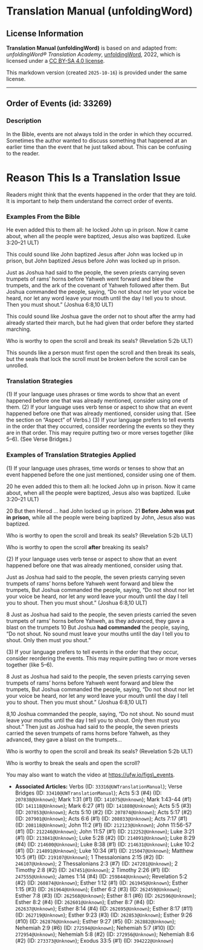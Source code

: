 # Translation Manual (unfoldingWord)

## License Information

**Translation Manual (unfoldingWord)** is based on and adapted from: _unfoldingWord® Translation Academy_, [unfoldingWord](https://unfoldingword.org/utw), 2022, which is licensed under a [CC BY-SA 4.0 license](https://creativecommons.org/licenses/by-sa/4.0/legalcode.en).

This markdown version (created `2025-10-16`) is provided under the same license.



--------------------------------

## Order of Events (id: 33269)

### Description

In the Bible, events are not always told in the order in which they occurred. Sometimes the author wanted to discuss something that happened at an earlier time than the event that he just talked about. This can be confusing to the reader.

Reason This Is a Translation Issue
==================================

Readers might think that the events happened in the order that they are told. It is important to help them understand the correct order of events.

### Examples From the Bible

He even added this to them all: he locked John up in prison. Now it came about, when all the people were baptized, Jesus also was baptized. (Luke 3:20–21 ULT)

This could sound like John baptized Jesus after John was locked up in prison, but John baptized Jesus before John was locked up in prison.

Just as Joshua had said to the people, the seven priests carrying seven trumpets of rams’ horns before Yahweh went forward and blew the trumpets, and the ark of the covenant of Yahweh followed after them. But Joshua commanded the people, saying, “Do not shout nor let your voice be heard, nor let any word leave your mouth until the day I tell you to shout. Then you must shout.” (Joshua 6:8,10 ULT)

This could sound like Joshua gave the order not to shout after the army had already started their march, but he had given that order before they started marching.

Who is worthy to open the scroll and break its seals? (Revelation 5:2b ULT)

This sounds like a person must first open the scroll and then break its seals, but the seals that lock the scroll must be broken before the scroll can be unrolled.

### Translation Strategies

(1\) If your language uses phrases or time words to show that an event happened before one that was already mentioned, consider using one of them. (2\) If your language uses verb tense or aspect to show that an event happened before one that was already mentioned, consider using that. (See the section on “Aspect” of Verbs.) (3\) If your language prefers to tell events in the order that they occurred, consider reordering the events so they they are in that order. This may require putting two or more verses together (like 5–6\). (See Verse Bridges.)

### Examples of Translation Strategies Applied

(1\) If your language uses phrases, time words or tenses to show that an event happened before the one just mentioned, consider using one of them.

20 he even added this to them all: he locked John up in prison. Now it came about, when all the people were baptized, Jesus also was baptized. (Luke 3:20–21 ULT)

20 But then Herod … had John locked up in prison. 21 **Before John was put in prison,** while all the people were being baptized by John, Jesus also was baptized.

Who is worthy to open the scroll and break its seals? (Revelation 5:2b ULT)

Who is worthy to open the scroll **after** breaking its seals?

(2\) If your language uses verb tense or aspect to show that an event happened before one that was already mentioned, consider using that.

Just as Joshua had said to the people, the seven priests carrying seven trumpets of rams’ horns before Yahweh went forward and blew the trumpets, But Joshua commanded the people, saying, “Do not shout nor let your voice be heard, nor let any word leave your mouth until the day I tell you to shout. Then you must shout.” (Joshua 6:8,10 ULT)

8 Just as Joshua had said to the people, the seven priests carried the seven trumpets of rams’ horns before Yahweh, as they advanced, they gave a blast on the trumpets 10 But Joshua **had commanded** the people, saying, “Do not shout. No sound must leave your mouths until the day I tell you to shout. Only then must you shout.”

(3\) If your language prefers to tell events in the order that they occur, consider reordering the events. This may require putting two or more verses together (like 5–6\).

8 Just as Joshua had said to the people, the seven priests carrying seven trumpets of rams’ horns before Yahweh went forward and blew the trumpets, But Joshua commanded the people, saying, “Do not shout nor let your voice be heard, nor let any word leave your mouth until the day I tell you to shout. Then you must shout.” (Joshua 6:8,10 ULT)

8,10 Joshua commanded the people, saying, “Do not shout. No sound must leave your mouths until the day I tell you to shout. Only then must you shout.” Then just as Joshua had said to the people, the seven priests carried the seven trumpets of rams horns before Yahweh, as they advanced, they gave a blast on the trumpets…

Who is worthy to open the scroll and break its seals? (Revelation 5:2b ULT)

Who is worthy to break the seals and open the scroll?

You may also want to watch the video at https://ufw.io/figs\_events.

* **Associated Articles:** Verbs (ID: `33316@UWTranslationManual`); Verse Bridges (ID: `33410@UWTranslationManual`); Acts 5:3 (#4) (ID: `207838@Unknown`); Mark 1:31 (#1) (ID: `141075@Unknown`); Mark 1:43-44 (#1) (ID: `141118@Unknown`); Mark 6:27 (#1) (ID: `141880@Unknown`); Acts 5:5 (#3) (ID: `207853@Unknown`); Acts 5:10 (#2) (ID: `207874@Unknown`); Acts 5:17 (#2) (ID: `207901@Unknown`); Acts 6:6 (#1) (ID: `208033@Unknown`); Acts 7:17 (#1) (ID: `208118@Unknown`); John 11:2 (#1) (ID: `212123@Unknown`); John 11:56-57 (#1) (ID: `212246@Unknown`); John 11:57 (#1) (ID: `212252@Unknown`); Luke 3:21 (#1) (ID: `213841@Unknown`); Luke 5:28 (#2) (ID: `214091@Unknown`); Luke 8:29 (#4) (ID: `214600@Unknown`); Luke 8:38 (#1) (ID: `214631@Unknown`); Luke 10:2 (#1) (ID: `214891@Unknown`); Luke 10:34 (#1) (ID: `215047@Unknown`); Matthew 10:5 (#1) (ID: `219107@Unknown`); 1 Thessalonians 2:15 (#2) (ID: `246107@Unknown`); 2 Thessalonians 2:3 (#7) (ID: `247201@Unknown`); 2 Timothy 2:8 (#2) (ID: `247451@Unknown`); 2 Timothy 2:26 (#1) (ID: `247555@Unknown`); James 1:14 (#4) (ID: `259844@Unknown`); Revelation 5:2 (#2) (ID: `260874@Unknown`); Esther 1:12 (#1) (ID: `261945@Unknown`); Esther 1:15 (#3) (ID: `261964@Unknown`); Esther 6:2 (#3) (ID: `262459@Unknown`); Esther 7:8 (#3) (ID: `262568@Unknown`); Esther 8:1 (#6) (ID: `262596@Unknown`); Esther 8:2 (#4) (ID: `262601@Unknown`); Esther 8:7 (#4) (ID: `262637@Unknown`); Esther 8:14 (#4) (ID: `262695@Unknown`); Esther 8:17 (#11) (ID: `262719@Unknown`); Esther 9:23 (#3) (ID: `262853@Unknown`); Esther 9:26 (#10) (ID: `262876@Unknown`); Esther 9:27 (#5) (ID: `262882@Unknown`); Nehemiah 2:9 (#6) (ID: `272594@Unknown`); Nehemiah 5:7 (#10) (ID: `272954@Unknown`); Nehemiah 5:8 (#2) (ID: `272956@Unknown`); Nehemiah 8:6 (#2) (ID: `273373@Unknown`); Exodus 33:5 (#1) (ID: `394222@Unknown`)


